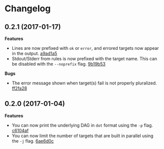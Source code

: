 # Changelog

## 0.2.1 (2017-01-17)

**Features**

* Lines are now prefixed with `ok` or `error`, and errored targets now appear in the output. [a9ad1a5](https://github.com/ejholmes/walk/commit/a9ad1a5c631dba7bc5707aa13df60e02e70a990b)
* Stdout/Stderr from rules is now prefixed with the target name. This can be disabled with the `--noprefix` flag. [9b19b53](https://github.com/ejholmes/walk/commit/9b19b537227d490aa8a658221ece81a8aae91a9b)

**Bugs**

* The error message shown when target(s) fail is not properly pluralized. [ff2fa28](https://github.com/ejholmes/walk/commit/ff2fa283af696285e29b4d6e742c52ea7be4d5f8)

## 0.2.0 (2017-01-04)

**Features**

* You can now print the underlying DAG in `dot` format using the `-p` flag. [c6104af](https://github.com/ejholmes/walk/commit/c6104afe20805929eb2a11d252c5b3b47a19acb5)
* You can now limit the number of targets that are built in parallel using the `-j` flag. [6ae6d0c](https://github.com/ejholmes/walk/commit/6ae6d0c231f00a76ff3871d782ab9bb57609b247)
